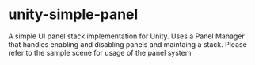 # unity-simple-panel

A simple UI panel stack implementation for Unity. Uses a Panel Manager that handles enabling and disabling panels and maintaing a stack. Please refer to the sample scene for usage of the panel system
